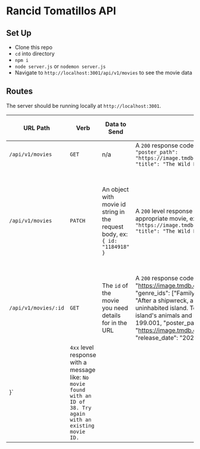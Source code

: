 # Rancid Tomatillos API

## Set Up
- Clone this repo
- `cd` into directory
- `npm i`
- `node server.js` or `nodemon server.js`
- Navigate to `http://localhost:3001/api/v1/movies` to see the movie data

## Routes
The server should be running locally at `http://localhost:3001`.

| URL Path | Verb | Data to Send | Sample Sucessful Response | Sample Unsuccessful Response |
|----------|------|--------------|---------------------------|------------------------------|
| `/api/v1/movies` | `GET` | n/a | A `200` response code with an array of movie objects, ex: `[{"id": 1184918, "poster_path": "https://image.tmdb.org/t/p/original//vcZfDONCxoOU7mosZEnkhYujBEG.jpg", "title": "The Wild Robot", "vote_count": 9}, ...]` | n/a |
|`/api/v1/movies` | `PATCH` | An object with movie id string in the request body, ex: `{ id: "1184918" }`| A `200` level response all movies returned with update vote count on appropriate movie, ex: `{"id": 1184918, "poster_path": "https://image.tmdb.org/t/p/original//vcZfDONCxoOU7mosZEnkhYujBEG.jpg", "title": "The Wild Robot", "vote_count": 10}, ...` | `4xx` level response with a message like: `No movie found with an ID of 123. Try again with an existing movie ID.` or `Expected format: { id: <String> }. You're missing the ID property.`
|`/api/v1/movies/:id` | `GET` | The `id` of the movie you need details for in the URL | A `200` response code with an object of movie details, ex: `{"backdrop_path": "https://image.tmdb.org/t/p/original//62zw627mH74rng9zc4tFfaR54KW.jpg", "genre_ids": ["Family"], "id": 1184918, "original_language": "en", "overview": "After a shipwreck, an intelligent robot called Roz is stranded on an uninhabited island. To survive the harsh environment, Roz bonds with the island's animals and cares for an orphaned baby goose.", "popularity": 199.001, "poster_path": "https://image.tmdb.org/t/p/original//vcZfDONCxoOU7mosZEnkhYujBEG.jpg", "release_date": "2024-09-12", "title": "The Wild Robot",
  }`| `4xx` level response with a message like: `No movie found with an ID of 38. Try again with an existing movie ID.`| 
